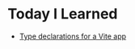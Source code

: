 # Today I Learned

- [Type declarations for a Vite app](https://github.com/petermekhaeil/til/blob/master/learnings/type-declarations-for-a-vite-app.md)
